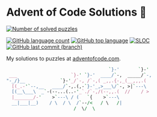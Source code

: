 # Advent of Code Solutions 🎄

[![Number of solved puzzles](https://img.shields.io/github/directory-file-count/sobition/AOC2022?extension=txt)](#)
<!-- API of my own Vercel deployment: https://adventofcode-badge-vert.vercel.app/api/ -->
[![GitHub language count](https://img.shields.io/github/languages/count/sobition/AOC2022)](#)
[![GitHub top language](https://img.shields.io/github/languages/top/sobition/AOC2022)](#)
[![SLOC](https://img.shields.io/tokei/lines/github/sobition/AOC2022?logo=codefactor&logoColor=lightgrey)](#)
[![GitHub last commit (branch)](https://img.shields.io/github/last-commit/sobition/AOC2022/master)](#)

My solutions to puzzles at [adventofcode.com](https://adventofcode.com/).




```perl
                                      `}-'       `}-'
 ___                    `}-' `}-'  ____/`-,  _____/`-,
"-_/}__             `}-'_/`-, /`-,( _,,.{-,_(__,,,.(
  [(_.-'`--,__   ____/`-,.(,-`}-'_,>___\/`-, >|`---\
  [(__\___\  _`-(--...(..-'_`./`-,/(--,,.(  //    / >
  |_______/-'    >`---\ / (   `{    >`---\ 
  __|___|__)    / \  / \  /`--/<   / \   /|
                         /  \/  \
```
